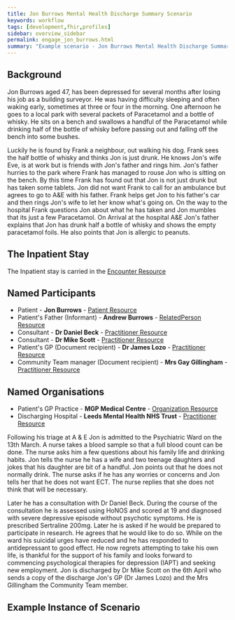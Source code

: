 ```yaml
---
title: Jon Burrows Mental Health Discharge Summary Scenario
keywords: workflow
tags: [development,fhir,profiles]
sidebar: overview_sidebar
permalink: engage_jon_burrows.html
summary: "Example scenario - Jon Burrows Mental Health Discharge Summary"
---
```




## Background ##

Jon Burrows aged 47, has been depressed for several months after losing his job as a building surveyor. He was having difficulty sleeping and often waking early, sometimes at three or four in the morning. One afternoon he goes to a local park with several packets of Paracetamol and a bottle of whisky. He sits on a bench and swallows a handful of the Paracetamol while drinking half of the bottle of whisky before passing out and falling off the bench into some bushes. 

Luckily he is found by Frank a neighbour, out walking his dog. Frank sees the half bottle of whisky and thinks Jon is just drunk. He knows Jon's wife Eve, is at work but is friends with Jon's father and rings him. Jon's father hurries to the park where Frank has managed to rouse Jon who is sitting on the bench. By this time Frank has found out that Jon is not just drunk but has taken some tablets. Jon did not want Frank to call for an ambulance but agrees to go to A&E with his father. Frank helps get Jon to his father's car and then rings Jon's wife to let her know what's going on. On the way to the hospital Frank questions Jon about what he has taken and Jon mumbles that its just a few Paracetamol. On Arrival at the hospital A&E Jon's father explains that Jon has drunk half a bottle of whisky and shows the empty paracetamol foils. He also points that Jon is allergic to peanuts. 

## The Inpatient Stay ##

The Inpatient stay is carried in the [Encounter Resource](https://fhir.nhs.uk/STU3/StructureDefinition/CareConnect-ITK-Encounter-1)

## Named Participants ##

- Patient - **Jon Burrows** - [Patient Resource](https://fhir.hl7.org.uk/STU3/StructureDefinition/CareConnect-Patient-1)
- Patient's Father (Informant) - **Andrew Burrows** - [RelatedPerson Resource](https://fhir.nhs.uk/STU3/StructureDefinition/ITK-RelatedPerson-1)
- Consultant - **Dr Daniel Beck** - [Practitioner Resource](https://fhir.hl7.org.uk/STU3/StructureDefinition/CareConnect-Practitioner-1)
- Consultant - **Dr Mike Scott** - [Practitioner Resource](https://fhir.hl7.org.uk/STU3/StructureDefinition/CareConnect-Practitioner-1)
- Patient's GP (Document recipient) - **Dr James Lozo** - [Practitioner Resource](https://fhir.hl7.org.uk/STU3/StructureDefinition/CareConnect-Practitioner-1)
- Community Team manager (Document recipient) - **Mrs Gay Gillingham** - [Practitioner Resource](https://fhir.hl7.org.uk/STU3/StructureDefinition/CareConnect-Practitioner-1)

## Named Organisations ##

- Patient's GP Practice - **MGP Medical Centre** - [Organization Resource](https://fhir.hl7.org.uk/STU3/StructureDefinition/CareConnect-Organization-1)
- Discharging Hospital - **Leeds Mental Health NHS Trust** - [Practitioner Resource](https://fhir.hl7.org.uk/STU3/StructureDefinition/CareConnect-Practitioner-1)

Following his triage at A & E Jon is admitted to the Psychiatric Ward on the 13th March. A nurse takes a blood sample so that a full blood count can be done. The nurse asks him a few questions about his family life and drinking habits. Jon tells the nurse he has a wife and two teenage daughters and jokes that his daughter are bit of a handful. Jon points out that he does not normally drink. The nurse asks if he has any worries or concerns and Jon tells her that he does not want ECT. The nurse replies that she does not think that will be necessary. 

Later he has a consultation with Dr Daniel Beck. During the course of the consultation he is assessed using HoNOS and scored at 19 and diagnosed with severe depressive episode without psychotic symptoms. He is prescribed Sertraline 200mg. Later he is asked if he would be prepared to participate in research. He agrees that he would like to do so. 
While on the ward his suicidal urges have reduced and he has responded to antidepressant to good effect. He now regrets attempting to take his own life, is thankful for the support of his family and looks forward to commencing psychological therapies for depression (IAPT) and seeking new employment. Jon is discharged by Dr Mike Scott on the 6th April who sends a copy of the discharge Jon's GP (Dr James Lozo) and the Mrs Gillingham the Community Team member.

## Example Instance of Scenario ##

<script src="https://gist.github.com/IOPS-DEV/f35fd1282d2e594b0b4d07b0cb6a2fec.js"></script>

